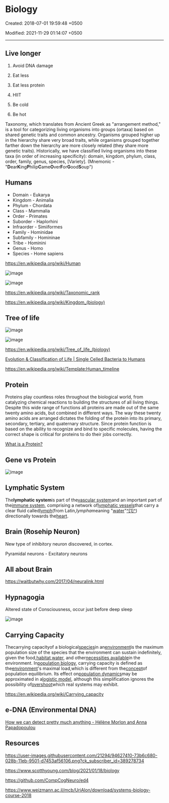 # Biology

Created: 2018-07-01 19:59:48 +0500

Modified: 2021-11-29 01:14:07 +0500

---

## Live longer

1. Avoid DNA damage

2. Eat less

3. Eat less protein

4. HIIT

5. Be cold

6. Be hot

Taxonomy, which translates from Ancient Greek as "arrangement method," is a tool for categorizing living organisms into groups (ortaxa) based on shared genetic traits and common ancestry. Organisms grouped higher up in the hierarchy share very broad traits, while organisms grouped together farther down the hierarchy are more closely related (they share more genetic traits). Historically, we have classified living organisms into these taxa (in order of increasing specificity): domain, kingdom, phylum, class, order, family, genus, species, [Variety]. (Mnemonic - "**D**ear**K**ing**P**hilip**C**ame**O**ver**F**or**G**ood**S**oup")

## Humans

- Domain - Eukarya
- Kingdom - Animalia
- Phylum - Chordata
- Class - Mammalia
- Order - Primates
- Suborder - Haplorhini
- Infraorder - Simiiformes
- Family - Hominidae
- Subfamily - Homininae
- Tribe - Hominini
- Genus - Homo
- Species - Home sapiens

<https://en.wikipedia.org/wiki/Human>

![image](media/Biology-image1.jpeg)

![image](media/Biology-image2.png)

<https://en.wikipedia.org/wiki/Taxonomic_rank>

<https://en.wikipedia.org/wiki/Kingdom_(biology)>

## Tree of life

![image](media/Biology-image3.png)

![image](media/Biology-image4.png)

<https://en.wikipedia.org/wiki/Tree_of_life_(biology)>

[Evolution & Classification of Life | Single Celled Bacteria to Humans](https://www.youtube.com/watch?v=HpXaiG8L28s)

<https://en.wikipedia.org/wiki/Template:Human_timeline>

## Protein

Proteins play countless roles throughout the biological world, from catalyzing chemical reactions to building the structures of all living things. Despite this wide range of functions all proteins are made out of the same twenty amino acids, but combined in different ways. The way these twenty amino acids are arranged dictates the folding of the protein into its primary, secondary, tertiary, and quaternary structure. Since protein function is based on the ability to recognize and bind to specific molecules, having the correct shape is critical for proteins to do their jobs correctly.

[What is a Protein?](https://www.youtube.com/watch?v=wvTv8TqWC48)

## Gene vs Protein

![image](media/Biology-image5.jpg)

## Lymphatic System

The**lymphatic system**is part of the[vascular system](https://en.wikipedia.org/wiki/Vascular_system)and an important part of the[immune system](https://en.wikipedia.org/wiki/Immune_system), comprising a network of[lymphatic vessels](https://en.wikipedia.org/wiki/Lymphatic_vessel)that carry a clear fluid called[lymph](https://en.wikipedia.org/wiki/Lymph)(from Latin,*lympha*meaning "[water](https://en.wikipedia.org/wiki/Water)"[^[1]^](https://en.wikipedia.org/wiki/Lymphatic_system#cite_note-1)) directionally towards the[heart](https://en.wikipedia.org/wiki/Heart).

## Brain (Rosehip Neuron)

New type of inhibitory neuron discovered, in cortex.

Pyramidal neurons - Excitatory neurons

## All about Brain

<https://waitbutwhy.com/2017/04/neuralink.html>

## Hypnagogia

Altered state of Consciousness, occur just before deep sleep

![image](media/Biology-image6.png)

## Carrying Capacity

Thecarrying capacityof a biological[species](https://en.wikipedia.org/wiki/Species)in an[environment](https://en.wikipedia.org/wiki/Natural_environment)is the maximum population size of the species that the environment can sustain indefinitely, given the food,[habitat](https://en.wikipedia.org/wiki/Habitat),[water](https://en.wikipedia.org/wiki/Drinking_water), and other[necessities available](https://en.wikipedia.org/wiki/Resource)in the environment. In[population biology](https://en.wikipedia.org/wiki/Population_biology), carrying capacity is defined as the[environment](https://en.wikipedia.org/wiki/Environment_(biophysical))'s maximal load,which is different from the[concept](https://en.wikipedia.org/wiki/Concept)of population equilibrium. Its effect on[population dynamics](https://en.wikipedia.org/wiki/Population_dynamics)may be approximated in a[logistic model](https://en.wikipedia.org/wiki/Logistic_function), although this simplification ignores the possibility of[overshoot](https://en.wikipedia.org/wiki/Overshoot_(population))which real systems may exhibit.

<https://en.wikipedia.org/wiki/Carrying_capacity>

## e-DNA (Environmental DNA)

[How we can detect pretty much anything - Hélène Morlon and Anna Papadopoulou](https://www.youtube.com/watch?v=bdwU_ZPk1cY&ab_channel=TED-Ed)

## Resources

<https://user-images.githubusercontent.com/21294/94627410-73b6c680-028b-11eb-9501-d7453af56106.png?ck_subscriber_id=389278734>

<https://www.scotthyoung.com/blog/2021/01/18/biology>

<https://github.com/CompCogNeuro/ed4>

<https://www.weizmann.ac.il/mcb/UriAlon/download/systems-biology-course-2018>
